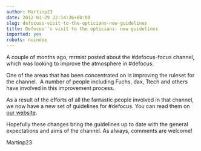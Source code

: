 ```yaml
---
author: Martinp23
date: 2012-01-29 22:14:36+00:00
slug: defocuss-visit-to-the-opticians-new-guidelines
title: Defocus''s visit to the opticians: new guidelines
imported: yes
robots: noindex
---
```

A couple of months ago, mrmist posted about the #defocus-focus channel, which was looking to improve the atmosphere in #defocus.

One of the areas that has been concentrated on is improving the ruleset for the channel.  A number of people including Fuchs, dax, Ttech and others have involved in this improvement process.

As a result of the efforts of all the fantastic people involved in that channel, we now have a new set of guidelines for #defocus. You can read them on [our website](http://freenode.net/pounddefocus.shtml).

Hopefully these changes bring the guidelines up to date with the general expectations and aims of the channel. As always, comments are welcome!

Martinp23
